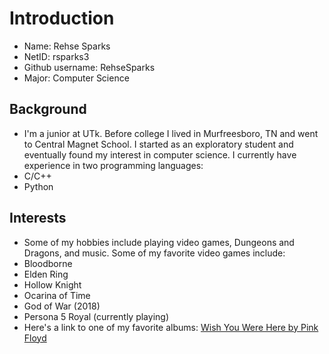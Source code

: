# Introduction
* Name: Rehse Sparks
* NetID: rsparks3
* Github username: RehseSparks
* Major: Computer Science
## Background
* I'm a junior at UTk. Before college I lived in Murfreesboro, TN and went to Central Magnet School. I started as an exploratory student and eventually found my interest in computer science. I currently have experience in two programming languages:
 * C/C++
 * Python 
## Interests
* Some of my hobbies include playing video games, Dungeons and Dragons, and music. Some of my favorite video games include: 
 * Bloodborne
 * Elden Ring 
 * Hollow Knight
 * Ocarina of Time
 * God of War (2018)
 * Persona 5 Royal (currently playing)
* Here's a link to one of my favorite albums: [Wish You Were Here by Pink Floyd](https://www.youtube.com/watch?v=54W8kktFE_o&list=OLAK5uy_mzowhqljIOba8BVGEmVkeaWeL2S_bO4bw)